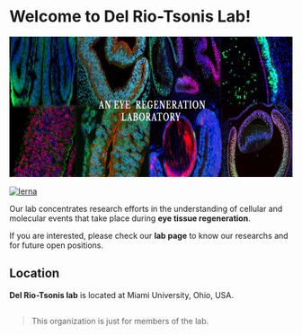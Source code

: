 # Welcome to Del Rio-Tsonis Lab!

<p align="center">
  <a href="https://www.eyeregenerationlab.com/">
    <img src="https://github.com/DelRioTsonisLab/.github/blob/main/profile/piclab.JPG?raw=true" width= 650px height="250px">
  </a>
</p>

[![lerna](https://img.shields.io/badge/lab-page-9cf) ](https://www.eyeregenerationlab.com/)

Our lab concentrates research efforts in the understanding of cellular and molecular events that take place during **eye tissue regeneration**.

If you are interested, please check our **lab page** to know our researchs and for future open positions.




## Location

**Del Rio-Tsonis lab** is located at Miami University, Ohio, USA. 



##
> This organization is just for members of the lab.

